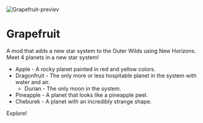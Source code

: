 ![Grapefruit-previev](https://user-images.githubusercontent.com/94857119/158070679-ecf389d2-13a2-4fab-924a-666c809763ee.png)
# Grapefruit
A mod that adds a new star system to the Outer Wilds using New Horizons.
Meet 4 planets in a new star system!

- Apple - A rocky planet painted in red and yellow colors.
- Dragonfruit - The only more or less hospitable planet in the system with water and air.
  - Durian - The only moon in the system.
- Pineapple - A planet that looks like a pineapple peel.
- Cheburek - A planet with an incredibly strange shape.

Explore!
